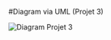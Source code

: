 #Diagram via UML (Projet 3)

![Diagram Projet 3](https://github.com/loicm91/Java/commit/982d4ab8d0a51b737d3fa54e7797680ebc030360)
